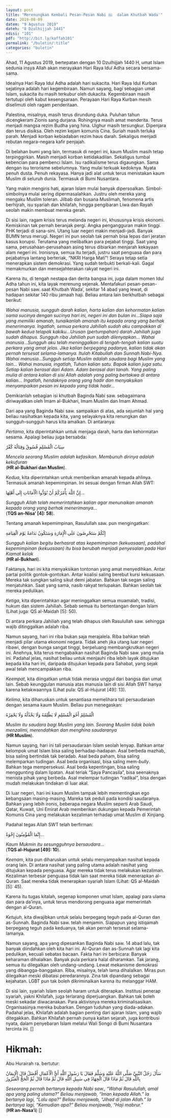 ```yaml
---
layout: post
title: "Merenungkan Kembali Pesan-Pesan Nabi ﷺ  dalam Khutbah Wada'"
date: 2019-08-09
datem: "9 Agustus 2019"
dateh: "8 Dzulhijjah 1441"
edisi: "101"
pdf: "http://bit.ly/kaffah101"
permalink: "/buletin/:title"
categories: "buletin"
---
```


Ahad, 11 Agustus 2019, bertepatan dengan 10 Dzulhijjah 1440 H, umat Islam sedunia insya Allah akan merayakan Hari Raya Idul Adha secara bersama-sama.

Idealnya Hari Raya Idul Adha adalah hari sukacita. Hari Raya Idul Kurban sejatinya adalah hari kegembiraan. Namun sayang, bagi sebagian umat Islam, sukacita itu masih terkubur oleh dukacita. Kegembiraan masih tertutupi oleh kabut kesengsaraan. Perayaan Hari Raya Kurban mesih diselimuti oleh ragam penderitaan.

Palestina, misalnya, masih terus dirundung duka. Puluhan tahun dicengkeram Zionis sang durjana. Rohingnya masih amat menderita. Terus menjadi mangsa rezim Budha yang hina. Uighur masih tersungkur. Dipenjara dan terus disiksa. Oleh rezim kejam komunis Cina. Suriah masih terluka parah. Menjadi korban kebiadaban rezim haus darah. Sekaligus menjadi rebutan negara-negara kafir penjajah.

Di belahan bumi yang lain, termasuk di negeri ini, kaum Muslim masih tetap terpinggirkan. Masih menjadi korban ketidakadilan. Sekaligus tumbal kebencian para pembenci Islam. Isu radikalisme terus digaungkan. Sama dengan isu terorisme sebelumnya. Yang mulai terkuak kedoknya. Nyata penuh dusta. Penuh rekayasa. Hanya jadi alat untuk terus menistakan kaum Muslim di seluruh dunia. Termasuk di Bumi Nusantara.

Yang makin mengiris hati, ajaran Islam mulai banyak dipersoalkan. Simbol-simbolnya mulai sering dipermasalahkan. Justru oleh mereka yang mengaku Muslim toleran. Jilbab dan busana Muslimah, fenomena artis berhijrah, isu syariah dan khilafah, hingga pengibaran Liwa dan Rayah seolah makin membuat mereka gerah.

Di sisi lain, ragam krisis terus melanda negeri ini, khususnya krisis ekonomi. Kemiskinan tak pernah beranjak pergi. Angka pengangguran makin tinggi. PHK terjadi di sana-sini. Utang luar negeri makin menjadi-jadi. Banyak BUMN terus merugi. Negeri ini pun seolah tak pernah bisa lepas dari jeratan kasus korupsi. Terutama yang melibatkan para pejabat tinggi. Saat yang sama, perusahaan-perusahaan asing terus dibiarkan menjarah kekayaan alam negeri ini. Ironisnya, semua itu terjadi, justru saat penguasa dan para pejabatnya lantang berteriak, “NKRI Harga Mati”! Seraya tetap setia menerapkan sistem demokrasi. Yang sudah terbukti berkali-kali. Gagal memakmurkan dan mensejahterakan rakyat negeri ini.

Karena itu, di tengah nestapa dan derita bangsa ini, juga dalam momen Idul Adha tahun ini, kita layak merenung sejenak. Mentafakuri pesan-pesan-pesan Nabi saw. saat Khutbah Wada’, sekitar 14 abad yang lewat, di hadapan sekitar 140 ribu jamaah haji. Beliau antara lain berkhutbah sebagai berikut:

<i>
Wahai manusia, sungguh darah kalian, harta kalian dan kehormatan kalian sama sucinya dengan sucinya hari ini, negeri ini dan bulan ini…Siapa saja yang memiliki amanah, tunaikanlah amanah itu kepada orang yang berhak menerimanya. Ingatlah, semua perkara Jahiliah sudah aku campakkan di bawah kedua telapak kakiku…Urusan (pertumpahan) darah Jahiliah juga sudah dihapus. Sungguh riba Jahiliah pun sudah dilenyapkan…
</i>

<i>
Wahai manusia…Sungguh aku telah meninggalkan di tengah-tengah kalian suatu perkara yang amat jelas. Jika kalian berpegang padanya, kalian tidak akan pernah tersesat selama-lamanya. Itulah Kitabullah dan Sunnah Nabi-Nya.
</i>

<i>
Wahai manusia…Sungguh setiap Muslim adalah saudara bagi Muslim yang lain…
</i>

<i>
Wahai manusia, ingatlah, Tuhan kalian satu. Bapak kalian juga satu. Setiap kalian berasal dari Adam. Adam berasal dari tanah. Yang paling mulia di antara kalian di sisi Allah adalah yang paling bertakwa di antara kalian…
</i>

<i>
Ingatlah, hendaknya orang yang hadir dan menyaksikan menyampaikan pesan ini kepada yang tidak hadir…
</i>

Demikianlah sebagian isi khutbah Baginda Nabi saw. sebagaimana diriwayatkan oleh Imam al-Bukhari, Imam Muslim dan Imam Ahmad.

Dari apa yang Baginda Nabi saw. sampaikan di atas, ada sejumlah hal yang beliau nasihatkan kepada kita, yang selayaknya kita renungkan dan sungguh-sungguh harus kita amalkan. Di antaranya:

*Pertama*, kita diperintahkan untuk menjaga darah, harta dan kehormatan sesama. Apalagi beliau juga bersabda:

<p class="text-right-arabic">
سِبَابُ الْمُسْلِمِ فُسُوقٌ وَقِتَالُهُ كُفْرٌ
</p>

<p class="text-right-arti">
<i>Mencela seorang Muslim adalah kefasikan. Membunuh dirinya adalah kekufuran</i><br>
(<b>HR al-Bukhari dan Muslim</b>).
</p>

*Kedua*, kita diperintahkan untuk memberikan amanah kepada ahlinya. Termasuk amanah kepemimpinan. Ini sesuai dengan firman Allah SWT:

<p class="text-right-arabic">
إِنَّ اللَّهَ يَأْمُرُكُمْ أَنْ تُؤَدُّوا الْأَمَانَاتِ إِلَى أَهْلِهَا…
</p>

<p class="text-right-arti">
<i>Sungguh Allah telah memerintahkan kalian agar menunaikan amanah kepada orang yang berhak menerimanya…</i><br>
(<b>TQS an-Nisa’ [4]: 58</b>).
</p>

Tentang amanah kepemimpinan, Rasulullah saw. pun mengingatkan:

<p class="text-right-arabic">
إِنَّكُمْ سَتَحْرِصُونَ عَلَى الْإِمَارَةِ وَسَتَكُونُ نَدَامَةً يَوْمَ الْقِيَامَةِ
</p>

<p class="text-right-arti">
<i>Sungguh kalian begitu berhasrat atas kepemimpinan (kekuasaan), padahal kepemimpinan (kekuasaan) itu bisa berubah menjadi penyesalan pada Hari Kiamat kelak</i><br>
(<b>HR al-Bukhari</b>).
</p>

Faktanya, hari ini kita menyaksikan tontonan yang amat menyedihkan. Antar partai politik gontok-gontokan. Antar koalisi saling berebut kursi kekuasaan. Mereka tak sungkan saling sikut demi jabatan. Bahkan tak segan saling menjatuhkan. Saat yang sama, nasib rakyat terlupakan. Bahkan seolah tak mereka pedulikan.

*Ketiga*, kita diperintahkan agar meninggalkan semua muamalah, tradisi, hukum dan sistem Jahiliah. Sebab semua itu bertentangan dengan Islam (Lihat juga: QS al-Maidah [5]: 50).

Di antara perkara Jahiliah yang telah dihapus oleh Rasulullah saw. sehingga wajib ditinggalkan adalah riba.

Namun sayang, hari ini riba bukan saja merajalela. Riba bahkan telah menjadi pilar utama ekonomi negara. Tidak aneh jika utang luar negeri ribawi, dengan bunga sangat tinggi, berpeluang membangkrutkan negeri ini. Anehnya, kita terus mengabaikan nasihat Baginda Nabi saw. yang mulia ini. Padahal jelas, nasihat beliau untuk menjauhi riba lebih layak ditujukan kepada kita hari ini, daripada ditujukan kepada para Sahabat, yang sejak awal telah mencampakkan riba.

*Keempat*, kita diingatkan untuk tidak merasa unggul dari bangsa dan umat lain. Sebab keunggulan manusia atas manusia lain di sisi Allah SWT hanya karena ketakwaannya (Lihat pula: QS al-Hujurat [49]: 13).

*Kelima*, kita diharuskan untuk senantiasa memelihara tali persaudaraan dengan sesama kaum Muslim. Beliau pun menegaskan:

<p class="text-right-arabic">
الْمُسْلِمُ أَخُو الْمُسْلِمِ لَا يَظْلِمُهُ وَلَا يَخْذُلُهُ وَلَا يَحْقِرُهُ
</p>

<p class="text-right-arti">
<i>Muslim itu saudara bagi Muslim yang lain. Seorang Muslim tidak boleh menzalimi, merendahkan dan menghina saudaranya</i><br>
(<b>HR Muslim</b>).
</p>

Namun sayang, hari ini tali persaudaraan Islam seolah lenyap. Bahkan antar kelompok umat Islam bisa saling berhadap-hadapan. Asal berbeda mazhab, bisa saling bertindak tak beradab. Asal beda paham, bisa saling melemparkan tudingan. Asal beda organisasi, bisa saling mem-*bully*. Bahkan tega mempersekusi. Asal beda kepentingan, bisa saling menggunting dalam lipatan. Asal teriak “Saya Pancasila”, bisa seenaknya menista pihak yang berbeda. Asal melempar tudingan “radikal”, bisa dengan mudah melakukan tindakan di luar akal.

Di luar negeri, hari ini kaum Muslim tampak lebih mementingkan ego kebangsaan masing-masing. Mareka tak peduli pada kondisi saudaranya. Bahkan yang lebih ironis, beberapa negara Muslim seperti Arab Saudi, Qatar, Kuwait, Uni Emirat Arab memberikan dukungan kepada Pemerintah Komunis Cina yang melakukan kezaliman terhadap umat Muslim di Xinjiang.

Padahal tegas Allah SWT telah berfirman:

<p class="text-right-arabic">
إِنَّمَا الْمُؤْمِنُونَ إِخْوَةٌ…
</p>

<p class="text-right-arti">
<i>Kaum Mukmin itu sesungguhnya bersaudara…</i><br>
(<b>TQS al-Hujurat [49]: 10</b>).
</p>

*Keenam*, kita pun diharuskan untuk selalu menyampaikan nasihat kepada orang lain. Di antara nasihat yang paling utama adalah nasihat yang ditujukan kepada penguasa. Agar mereka tidak terus melakukan kezaliman. Kezaliman terbesar penguasa tidak lain saat mereka tidak menerapkan al-Quran. Saat mereka tidak menerapkan syariah Islam (Lihat: QS al-Maidah [5]: 45).

Karena itu tugas kitalah, segenap komponen umat Islam, apalagi para ulama dan para da’inya, untuk terus mendorong penguasa agar memerintah dengan al-Quran.

*Ketujuh*, kita diwajibkan untuk selalu berpegang teguh pada al-Quran dan as-Sunnah. Baginda Nabi saw. telah menjamin. Siapapun yang istiqamah berpegang teguh pada keduanya, tak akan pernah tersesat selama-lamanya.

Namun sayang, apa yang dipesankan Baginda Nabi saw. 14 abad lalu, tak banyak diindahkan oleh kita hari ini. Al-Quran dan as-Sunnah tak lagi kita pedulikan, kecuali sebatas bacaan. Fakta hari ini berbicara: Banyak keharaman dihalalkan. Banyak pula perkara halal diharamkan. Tak jarang, semua itu dilegalkan oleh undang-undang. Lewat mekanisme demokrasi yang dibangga-banggakan. Riba, misalnya, telah lama dihalalkan. Miras pun dilegalkan meski dibatasi peredarannya. Zina tak dipandang sebagai kejahatan. LGBT pun tak boleh dikriminalkan karena itu melanggar HAM.

Di sisi lain, syariah Islam seolah haram untuk diterapkan. Institusi penerap syariah, yakni Khilafah, juga terlarang diperjuangkan. Bahkan tak boleh meski sekadar diwacanakan. Para aktivisnya mereka kriminalisasikan. Organisasinya mereka bubarkan. Dengan tuduhan yang diada-adakan. Padahal jelas, Khilafah adalah bagian penting dari ajaran Islam, yang wajib ditegakkan. Bahkan Khilafah pernah punya kaitan sejarah, juga kontribusi nyata, dalam penyebaran Islam melalui Wali Songo di Bumi Nusantara tercinta ini. []



<!-- HIKMAH -->
<div class="card mt-5">
<div class="card-header">
<h1>Hikmah:</h1>
</div>

<div class="card-body">
<p class="text-center">
Abu Hurairah ra. bertutur:
</p>

<p class="text-center-arabic">
سَأَلَ رَجُلٌ النَّبِيَّ صَلَّى اللَّهُ عَلَيْهِ وَسَلَّمَ فَقَالَ يَا رَسُولَ اللَّهِ أَيُّ الْأَعْمَالِ أَفْضَلُ قَالَ الْإِيمَانُ بِاللَّهِ قَالَ ثُمَّ مَاذَا قَالَ الْجِهَادُ فِي سَبِيلِ اللَّهِ قَالَ ثُمَّ مَاذَا قَالَ ثُمَّ الْحَجُّ الْمَبْرُورُ
</p>

<p class="text-center">
<i>
Seseorang pernah bertanya kepada Nabi saw., “Wahai Rasulullah, amal apa yang paling utama?” Beliau menjawab, “Iman kepada Allah.” Ia bertanya lagi, “Lalu apa?” Beliau menjawab, “Jihad di jalan Allah.” Ia bertanya lagi, “Kemudian apa?” Beliau menjawab, “Haji mabrur.”
</i><br>
(<b>HR an-Nasa’i</b>) []
</p>
</div>
</div>
<!-- END HIKMAH -->
